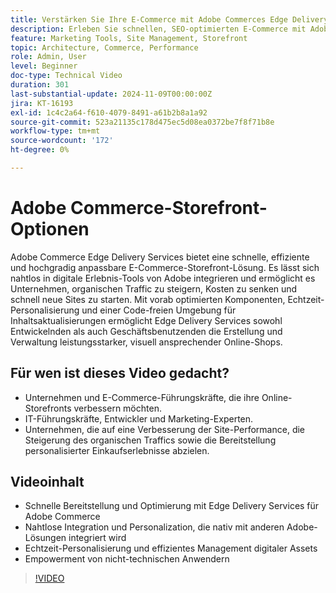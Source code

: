 ```yaml
---
title: Verstärken Sie Ihre E-Commerce mit Adobe Commerces Edge Delivery Services
description: Erleben Sie schnellen, SEO-optimierten E-Commerce mit Adobe Commerce. Steigern Sie den Traffic, sparen Sie Kosten und verwalten Sie Ihre Storefront einfach mit Edge Delivery Services.
feature: Marketing Tools, Site Management, Storefront
topic: Architecture, Commerce, Performance
role: Admin, User
level: Beginner
doc-type: Technical Video
duration: 301
last-substantial-update: 2024-11-09T00:00:00Z
jira: KT-16193
exl-id: 1c4c2a64-f610-4079-8491-a61b2b8a1a92
source-git-commit: 523a21135c178d475ec5d08ea0372be7f8f71b8e
workflow-type: tm+mt
source-wordcount: '172'
ht-degree: 0%

---
```


# Adobe Commerce-Storefront-Optionen

Adobe Commerce Edge Delivery Services bietet eine schnelle, effiziente und hochgradig anpassbare E-Commerce-Storefront-Lösung.
Es lässt sich nahtlos in digitale Erlebnis-Tools von Adobe integrieren und ermöglicht es Unternehmen, organischen Traffic zu steigern, Kosten zu senken und schnell neue Sites zu starten. Mit vorab optimierten Komponenten, Echtzeit-Personalisierung und einer Code-freien Umgebung für Inhaltsaktualisierungen ermöglicht Edge Delivery Services sowohl Entwickelnden als auch Geschäftsbenutzenden die Erstellung und Verwaltung leistungsstarker, visuell ansprechender Online-Shops.

## Für wen ist dieses Video gedacht?

- Unternehmen und E-Commerce-Führungskräfte, die ihre Online-Storefronts verbessern möchten.
- IT-Führungskräfte, Entwickler und Marketing-Experten.
- Unternehmen, die auf eine Verbesserung der Site-Performance, die Steigerung des organischen Traffics sowie die Bereitstellung personalisierter Einkaufserlebnisse abzielen.

## Videoinhalt

- Schnelle Bereitstellung und Optimierung mit Edge Delivery Services für Adobe Commerce
- Nahtlose Integration und Personalization, die nativ mit anderen Adobe-Lösungen integriert wird
- Echtzeit-Personalisierung und effizientes Management digitaler Assets
- Empowerment von nicht-technischen Anwendern

>[!VIDEO](https://video.tv.adobe.com/v/3431725?learn=on)

